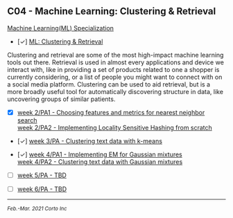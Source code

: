 ## C04 - Machine Learning: Clustering & Retrieval

  [Machine Learning(ML) Specialization](https://www.coursera.org/specializations/machine-learning)

  - [✓] [ML: Clustering & Retrieval](https://www.coursera.org/learn/ml-clustering-and-retrieval)

Clustering and retrieval are some of the most high-impact machine learning tools out there.
Retrieval is used in almost every applications and device we interact with, like in providing a set of products related to one a shopper is currently considering,
or a list of people you might want to connect with on a social media platform.
Clustering can be used to aid retrieval, but is a more broadly useful tool for automatically discovering structure in data, like uncovering groups of similar patients.

  - [x] [week 2/PA1 - Choosing features and metrics for nearest neighbor search](https://github.com/pascal-p/ML_UW_Spec/blob/main/C04/w02/C04w02_nb_pa1.ipynb)<br />
        [week 2/PA2 - Implementing Locality Sensitive Hashing from scratch](https://github.com/pascal-p/ML_UW_Spec/blob/main/C04/w02/C04w02_nb_pa2.ipynb)<br />

  - [✓] [week 3/PA - Clustering text data with k-means](https://github.com/pascal-p/ML_UW_Spec/blob/main/C04/w03/C04w03_nb_pa.ipynb)<br />

  - [✓] [week 4/PA1 - Implementing EM for Gaussian mixtures](https://github.com/pascal-p/ML_UW_Spec/blob/main/C04/w04/C04w04_nb_pa1.ipynb)<br />
        [week 4/PA2 - Clustering text data with Gaussian mixtures](https://github.com/pascal-p/ML_UW_Spec/blob/main/C04/w04/C04w04_nb_pa2.ipynb)<br />

  - [ ] [week 5/PA - TBD]()

  - [ ] [week 6/PA - TBD]()

<hr />
<p><sub><em>Feb.-Mar. 2021 Corto Inc</sub></em></p>
